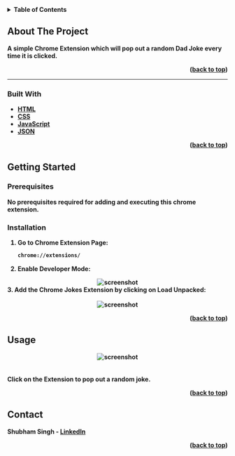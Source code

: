 <details>
  <summary><b>Table of Contents</summary>
  <ol>
    <li>
      <a href="#about-the-project">About The Project</a>
      <ul>
        <li><a href="#built-with">Built With</a></li>
      </ul>
    </li>
    <li>
      <a href="#getting-started">Getting Started</a>
      <ul>
        <li><a href="#prerequisites">Prerequisites</a></li>
   </ul>
    </li>
    <li><a href="#usage">Usage</a></li>
  
  </ol>
</details>

## About The Project
A simple Chrome Extension which will pop out a random **Dad Joke** every time it is clicked. 
<p align="right">(<a href="#top">back to top</a>)</p>
<hr>

### Built With

* [HTML](https://developer.mozilla.org/en-US/docs/Web/HTML)
* [CSS](https://developer.mozilla.org/en-US/docs/Web/CSS)
* [JavaScript](https://www.javascript.com/)
* [JSON](https://www.json.org/json-en.html)
<p align="right">(<a href="#top">back to top</a>)</p>

## Getting Started
### Prerequisites
No prerequisites required for adding and executing this chrome extension.
### Installation

1. Go to Chrome Extension Page:
   ```sh
   chrome://extensions/
   ```
  
2. Enable Developer Mode:
<div align="center">
<img src="https://raw.githubusercontent.com/LiQuiD-404/Dev-Scripts/main/Web%20Development/Chrome%20Jokes%20Extension/images/dev.png" alt="screenshot" >
</div>
3. Add the Chrome Jokes Extension by clicking on Load Unpacked:
<br><br>
<div align="center">
<img src="https://raw.githubusercontent.com/LiQuiD-404/Dev-Scripts/main/Web%20Development/Chrome%20Jokes%20Extension/images/adding_extension.png" alt="screenshot" >
</div>

<p align="right">(<a href="#top">back to top</a>)</p>

## Usage
<div align="center">
<img src="https://raw.githubusercontent.com/LiQuiD-404/Dev-Scripts/main/Web%20Development/Chrome%20Jokes%20Extension/images/snip.png" alt="screenshot" >

</div>
<br><br>
Click on the Extension to pop out a random joke.
<p align="right">(<a href="#top">back to top</a>)</p>

## Contact
Shubham Singh - [LinkedIn](https://www.linkedin.com/in/shubham-singh-519769220/) 
<p align="right">(<a href="#top">back to top</a>)</p>